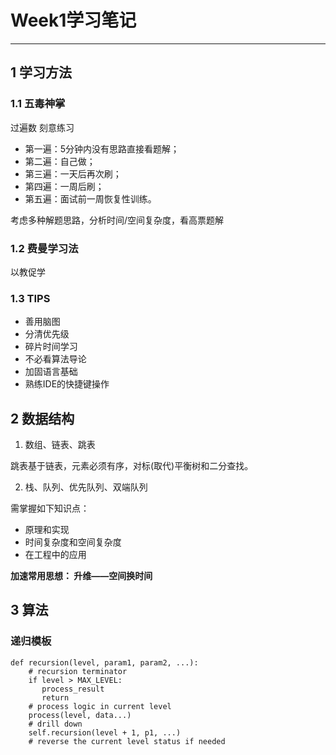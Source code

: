 ﻿# Week1学习笔记

---
## 1 学习方法

### 1.1 五毒神掌

过遍数 刻意练习

 - 第一遍：5分钟内没有思路直接看题解； 
 - 第二遍：自己做； 
 - 第三遍：一天后再次刷；
 - 第四遍：一周后刷； 
 - 第五遍：面试前一周恢复性训练。

考虑多种解题思路，分析时间/空间复杂度，看高票题解

### 1.2 费曼学习法

以教促学

### 1.3 TIPS

 - 善用脑图
 - 分清优先级
 - 碎片时间学习
 - 不必看算法导论
 - 加固语言基础
 - 熟练IDE的快捷键操作

## 2 数据结构

 1. 数组、链表、跳表

 跳表基于链表，元素必须有序，对标(取代)平衡树和二分查找。

 2. 栈、队列、优先队列、双端队列

需掌握如下知识点：

 - 原理和实现
 - 时间复杂度和空间复杂度
 - 在工程中的应用

**加速常用思想：
升维——空间换时间**

## 3 算法

### 递归模板

    def recursion(level, param1, param2, ...):
        # recursion terminator
        if level > MAX_LEVEL:
    	   process_result
    	   return
        # process logic in current level
        process(level, data...)
        # drill down
        self.recursion(level + 1, p1, ...)
        # reverse the current level status if needed




